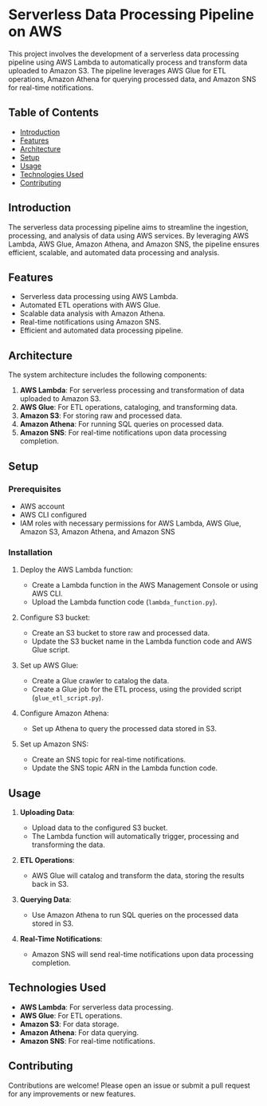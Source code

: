 # Serverless Data Processing Pipeline on AWS

This project involves the development of a serverless data processing pipeline using AWS Lambda to automatically process and transform data uploaded to Amazon S3. The pipeline leverages AWS Glue for ETL operations, Amazon Athena for querying processed data, and Amazon SNS for real-time notifications.

## Table of Contents
- [Introduction](#introduction)
- [Features](#features)
- [Architecture](#architecture)
- [Setup](#setup)
- [Usage](#usage)
- [Technologies Used](#technologies-used)
- [Contributing](#contributing)

## Introduction
The serverless data processing pipeline aims to streamline the ingestion, processing, and analysis of data using AWS services. By leveraging AWS Lambda, AWS Glue, Amazon Athena, and Amazon SNS, the pipeline ensures efficient, scalable, and automated data processing and analysis.

## Features
- Serverless data processing using AWS Lambda.
- Automated ETL operations with AWS Glue.
- Scalable data analysis with Amazon Athena.
- Real-time notifications using Amazon SNS.
- Efficient and automated data processing pipeline.

## Architecture
The system architecture includes the following components:
1. **AWS Lambda**: For serverless processing and transformation of data uploaded to Amazon S3.
2. **AWS Glue**: For ETL operations, cataloging, and transforming data.
3. **Amazon S3**: For storing raw and processed data.
4. **Amazon Athena**: For running SQL queries on processed data.
5. **Amazon SNS**: For real-time notifications upon data processing completion.

## Setup
### Prerequisites
- AWS account
- AWS CLI configured
- IAM roles with necessary permissions for AWS Lambda, AWS Glue, Amazon S3, Amazon Athena, and Amazon SNS

### Installation

1. Deploy the AWS Lambda function:
    - Create a Lambda function in the AWS Management Console or using AWS CLI.
    - Upload the Lambda function code (`lambda_function.py`).

2. Configure S3 bucket:
    - Create an S3 bucket to store raw and processed data.
    - Update the S3 bucket name in the Lambda function code and AWS Glue script.

3. Set up AWS Glue:
    - Create a Glue crawler to catalog the data.
    - Create a Glue job for the ETL process, using the provided script (`glue_etl_script.py`).

4. Configure Amazon Athena:
    - Set up Athena to query the processed data stored in S3.

5. Set up Amazon SNS:
    - Create an SNS topic for real-time notifications.
    - Update the SNS topic ARN in the Lambda function code.

## Usage
1. **Uploading Data**:
    - Upload data to the configured S3 bucket.
    - The Lambda function will automatically trigger, processing and transforming the data.

2. **ETL Operations**:
    - AWS Glue will catalog and transform the data, storing the results back in S3.

3. **Querying Data**:
    - Use Amazon Athena to run SQL queries on the processed data stored in S3.

4. **Real-Time Notifications**:
    - Amazon SNS will send real-time notifications upon data processing completion.

## Technologies Used
- **AWS Lambda**: For serverless data processing.
- **AWS Glue**: For ETL operations.
- **Amazon S3**: For data storage.
- **Amazon Athena**: For data querying.
- **Amazon SNS**: For real-time notifications.

## Contributing
Contributions are welcome! Please open an issue or submit a pull request for any improvements or new features.

